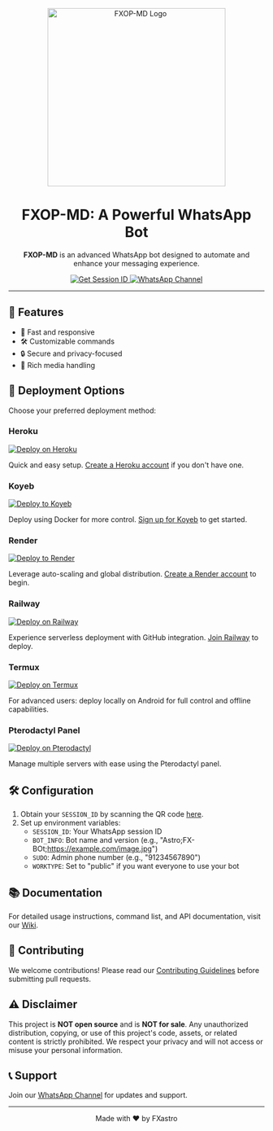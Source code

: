 <p align="center">
    <img src="https://github.com/user-attachments/assets/1952f21e-2152-4097-b8c2-9d06bed8aa8c" alt="FXOP-MD Logo" width="350"/>
</p>

<h1 align="center">FXOP-MD: A Powerful WhatsApp Bot</h1>

<p align="center">
    <strong>FXOP-MD</strong> is an advanced WhatsApp bot designed to automate and enhance your messaging experience.
</p>

<p align="center">
    <a href='https://fx-session-966bdc8172d5.herokuapp.com/code' target="_blank">
        <img alt='Get Session ID' src='https://img.shields.io/badge/Get%20Session%20ID-100000?style=for-the-badge&logo=scan&logoColor=white&labelColor=black&color=blue'/>
    </a>
    <a href="https://whatsapp.com/channel/0029VambPbJ2f3ERs37HvM2J">
        <img alt="WhatsApp Channel" src="https://img.shields.io/badge/-Whatsapp%20Channel-25D366?style=for-the-badge&logo=whatsapp&logoColor=white"/>
    </a>
</p>

---

## 🌟 Features

- 🚀 Fast and responsive
- 🛠 Customizable commands
- 🔒 Secure and privacy-focused
- 🎨 Rich media handling

## 🚀 Deployment Options

Choose your preferred deployment method:

### Heroku
[![Deploy on Heroku](https://www.herokucdn.com/deploy/button.svg)](https://www.heroku.com/deploy?template=https://github.com/FXastro/fxop-md)

Quick and easy setup. [Create a Heroku account](https://signup.heroku.com/login) if you don't have one.

### Koyeb
[![Deploy to Koyeb](https://www.koyeb.com/static/images/deploy/button.svg)](https://app.koyeb.com/services/deploy?type=docker&image=docker.io/fxastro/fxop-md&name=fxop-md-demo&env[SESSION_ID]=Session~&env[BOT_INFO]=ᴀsᴛʀᴏ;ғxᴏᴘ-ᴍᴅ&env[SUDO]=2348039607375&env[ANTILINK]=true&env[PORT]=8000&service_type=worker)

Deploy using Docker for more control. [Sign up for Koyeb](https://app.koyeb.com/auth/signup) to get started.

### Render
[![Deploy to Render](https://render.com/images/deploy-to-render-button.svg)](https://render.com/deploy?repo=https://github.com/FXastro/fxop-md&env=SESSION_ID,BOT_INFO)

Leverage auto-scaling and global distribution. [Create a Render account](https://render.com/) to begin.

### Railway
[![Deploy on Railway](https://railway.app/button.svg)](https://railway.app/new/template?template=https://github.com/FXastro/fxop-md&envs=SESSION_ID,BOT_INFO)

Experience serverless deployment with GitHub integration. [Join Railway](https://railway.app/) to deploy.

### Termux
[![Deploy on Termux](https://img.shields.io/badge/Deploy%20on-Termux-2CA5E0?style=for-the-badge&logo=terminal&logoColor=white)](https://github.com/FXastro/fxop-md/blob/master/media/termux.md)

For advanced users: deploy locally on Android for full control and offline capabilities.

### Pterodactyl Panel
[![Deploy on Pterodactyl](https://img.shields.io/badge/Deploy%20on-Pterodactyl-7289DA?style=for-the-badge&logo=pterodactyl&logoColor=white)](https://cpanel.net/)

Manage multiple servers with ease using the Pterodactyl panel.

## 🛠 Configuration

1. Obtain your `SESSION_ID` by scanning the QR code [here](https://fx-session-966bdc8172d5.herokuapp.com/code).
2. Set up environment variables:
   - `SESSION_ID`: Your WhatsApp session ID
   - `BOT_INFO`: Bot name and version (e.g., "Astro;FX-BOt;https://example.com/image.jpg")
   - `SUDO`: Admin phone number (e.g., "91234567890")
   - `WORKTYPE`: Set to "public" if you want everyone to use your bot

## 📚 Documentation

For detailed usage instructions, command list, and API documentation, visit our [Wiki](https://github.com/FXastro/fxop-md/wiki).

## 🤝 Contributing

We welcome contributions! Please read our [Contributing Guidelines](CONTRIBUTING.md) before submitting pull requests.

## ⚠️ Disclaimer

This project is **NOT open source** and is **NOT for sale**. Any unauthorized distribution, copying, or use of this project's code, assets, or related content is strictly prohibited. We respect your privacy and will not access or misuse your personal information.

## 📞 Support

Join our [WhatsApp Channel](https://whatsapp.com/channel/0029VambPbJ2f3ERs37HvM2J) for updates and support.

---

<p align="center">Made with ❤ by FXastro</p>
